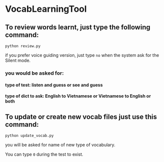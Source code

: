 # VocabLearningTool

## To review words learnt, just type the following command:

`python review.py`

if you prefer voice guiding version, just type `no` when the system ask for the Silent mode.

### you would be asked for:

#### type of test: listen and guess or see and guess

#### type of dict to ask: English to Vietnamese or Vietnamese to English or both



## To update or create new vocab files just use this command:

`python update_vocab.py`

you will be asked for name of new type of vocabulary.

You can type `0` during the test to exist.
